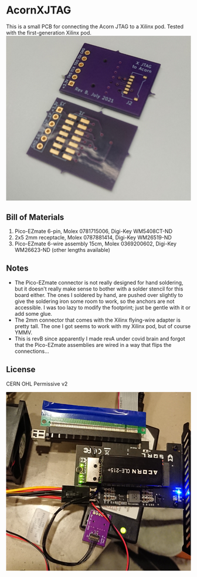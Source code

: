 # AcornXJTAG
This is a small PCB for connecting the Acorn JTAG to a Xilinx pod. Tested with the first-generation Xilinx pod.
![blurry PCB photo](pcb.jpg)

## Bill of Materials
1. Pico-EZmate 6-pin, Molex 0781715006, Digi-Key WM5408CT-ND
1. 2x5 2mm receptacle, Molex 0787881414, Digi-Key WM26519-ND
1. Pico-EZmate 6-wire assembly 15cm, Molex 0369200602, Digi-Key WM26623-ND (other lengths available)

## Notes
* The Pico-EZmate connector is not really designed for hand soldering, 
but it doesn't really make sense to bother with a solder stencil for this board either.
The ones I soldered by hand, are pushed over slightly to give the soldering iron some room to work,
so the anchors are not accessible. I was too lazy to modify the footprint; 
just be gentle with it or add some glue.
* The 2mm connector that comes with the Xilinx flying-wire adapter is pretty tall.
The one I got seems to work with my Xilinx pod, but of course YMMV.
* This is revB since apparently I made revA under covid brain and forgot
that the Pico-EZmate assemblies are wired in a way that flips the connections...

## License
CERN OHL Permissive v2

![in use with Acorn and Xilinx pod](action.jpg)

